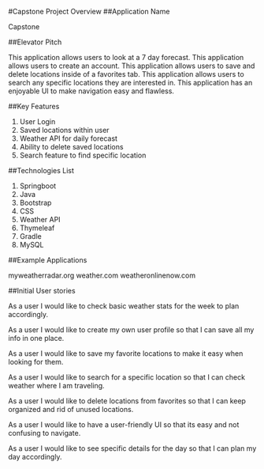 #Capstone Project Overview ##Application Name

Capstone

##Elevator Pitch

This application allows users to look at a 7 day forecast. This application allows users to create an account. This application allows users to save and delete locations inside of a favorites tab. This application allows users to search any specific locations they are interested in. This application has an enjoyable UI to make navigation easy and flawless.

##Key Features

1) User Login
2) Saved locations within user
3) Weather API for daily forecast
4) Ability to delete saved locations
5) Search feature to find specific location

##Technologies List

1) Springboot
2) Java
3) Bootstrap
4) CSS
5) Weather API
6) Thymeleaf
7) Gradle
8) MySQL

##Example Applications

myweatherradar.org 
weather.com 
weatheronlinenow.com

##Initial User stories

As a user I would like to check basic weather stats for the week to plan accordingly.

As a user I would like to create my own user profile so that I can save all my info in one place.

As a user I would like to save my favorite locations to make it easy when looking for them.

As a user I would like to search for a specific location so that I can check weather where I am traveling.

As a user I would like to delete locations from favorites so that I can keep organized and rid of unused locations.

As a user I would like to have a user-friendly UI so that its easy and not confusing to navigate.

As a user I would like to see specific details for the day so that I can plan my day accordingly.
